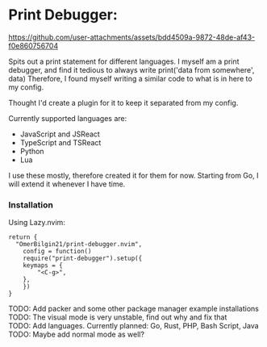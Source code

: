 # Print Debugger:

https://github.com/user-attachments/assets/bdd4509a-9872-48de-af43-f0e860756704

Spits out a print statement for different languages.
I myself am a print debugger, and find it tedious to always write print('data from somewhere', data)
Therefore, I found myself writing a similar code to what is in here to my config.

Thought I'd create a plugin for it to keep it separated from my config.

Currently supported languages are:

- JavaScript and JSReact
- TypeScript and TSReact
- Python
- Lua

I use these mostly, therefore created it for them for now.
Starting from Go, I will extend it whenever I have time.

### Installation

Using Lazy.nvim:

```
return {
  "OmerBilgin21/print-debugger.nvim",
    config = function()
    require("print-debugger").setup({
	keymaps = {
		"<C-g>",
	},
	})
}

```

TODO: Add packer and some other package manager example installations  
TODO: The visual mode is very unstable, find out why and fix that  
TODO: Add languages. Currently planned: Go, Rust, PHP, Bash Script, Java  
TODO: Maybe add normal mode as well?
